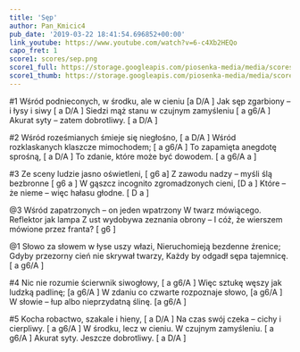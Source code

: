 ```yaml
---
title: 'Sęp'
author: Pan_Kmicic4
pub_date: '2019-03-22 18:41:54.696852+00:00'
link_youtube: https://www.youtube.com/watch?v=6-c4Xb2HEQo
capo_fret: 1
score1: scores/sep.png
score1_full: https://storage.googleapis.com/piosenka-media/media/scores/sep.png
score1_thumb: https://storage.googleapis.com/piosenka-media/media/scores/sep.png.180x0_q85_upscale.png
---
```


#1
Wśród podnieconych, w środku, ale w cieniu [a D/A ]
Jak sęp zgarbiony – i łysy i siwy [ a D/A ]
Siedzi mąż stanu w czujnym zamyśleniu [ a g6/A ]
Akurat syty – zatem dobrotliwy. [ a D/A ]

#2
Wśród roześmianych śmieje się niegłośno, [ a D/A ]
Wśród rozklaskanych klaszcze mimochodem; [ a g6/A ]
To zapamięta anegdotę sprośną, [ a D/A ]
To zdanie, które może być dowodem. [ a g6/A a ]

#3
Ze sceny ludzie jasno oświetleni, [ g6  a]
Z zawodu nadzy – myśli ślą bezbronne [ g6 a ]
W gąszcz incognito zgromadzonych cieni, [D a ]
Które – że nieme – więc hałasu głodne. [ D a ]

@3
Wśród zapatrzonych – on jeden wpatrzony
W twarz mówiącego. Reflektor jak lampa
Z ust wydobywa zeznania obrony –
I cóż, że wierszem mówione przez franta? [ g6 ]

@1
Słowo za słowem w łyse uszy włazi,
Nieruchomieją bezdenne źrenice; 
Gdyby przezorny cień nie skrywał twarzy, 
Każdy by odgadł sępa tajemnicę. [ a g6/A ]

#4
Nic nie rozumie ścierwnik siwogłowy, [ a g6/A ]
Więc sztukę węszy jak ludzką padlinę; [a g6/A ]
W zdaniu co czwarte rozpoznaje słowo, [a g6/A ] 
W słowie – łup albo nieprzydatną ślinę. [a g6/A ]

#5
Kocha robactwo, szakale i hieny, [ a D/A ]
Na czas swój czeka – cichy i cierpliwy. [ a g6/A ]
W środku, lecz w cieniu. W czujnym zamyśleniu.  [ a g6/A ]
Akurat syty. Jeszcze dobrotliwy. [ a D/A ]